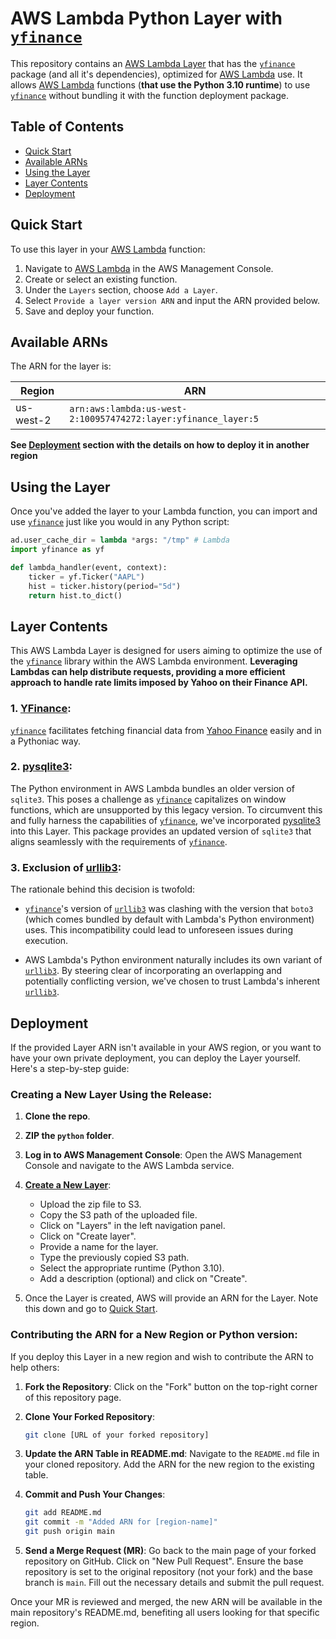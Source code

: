 # AWS Lambda Python Layer with [`yfinance`](https://github.com/ranaroussi/yfinance)

This repository contains an [AWS Lambda Layer](https://docs.aws.amazon.com/lambda/latest/dg/chapter-layers.html) that has the [`yfinance`](https://github.com/ranaroussi/yfinance) package (and all it's dependencies), optimized for [AWS Lambda](https://aws.amazon.com/lambda/)  use. It allows [AWS Lambda](https://aws.amazon.com/lambda/) functions (**that use the Python 3.10 runtime**) to use  [`yfinance`](https://github.com/ranaroussi/yfinance) without bundling it with the function deployment package.

## Table of Contents

- [Quick Start](#quick-start)
- [Available ARNs](#available-arns)
- [Using the Layer](#using-the-layer)
- [Layer Contents](#layer-contents)
- [Deployment](#deployment)


## Quick Start

To use this layer in your [AWS Lambda](https://aws.amazon.com/lambda/)  function:

1. Navigate to [AWS Lambda](https://aws.amazon.com/lambda/)  in the AWS Management Console.
2. Create or select an existing function.
3. Under the `Layers` section, choose `Add a Layer`.
4. Select `Provide a layer version ARN` and input the ARN provided below.
5. Save and deploy your function.

## Available ARNs

The ARN for the layer is:

| Region    | ARN |
|-----------| --- |
| us-west-2 | ```arn:aws:lambda:us-west-2:100957474272:layer:yfinance_layer:5``` |


**See [Deployment](#deployment) section with the details on how to deploy it in another region**

## Using the Layer

Once you've added the layer to your Lambda function, you can import and use  [`yfinance`](https://github.com/ranaroussi/yfinance) just like you would in any Python script:

```python
ad.user_cache_dir = lambda *args: "/tmp" # Lambda
import yfinance as yf

def lambda_handler(event, context):
    ticker = yf.Ticker("AAPL")
    hist = ticker.history(period="5d")
    return hist.to_dict()
```

## Layer Contents

This AWS Lambda Layer is designed for users aiming to optimize the use of the [`yfinance`](https://github.com/ranaroussi/yfinance) library within the AWS Lambda environment. **Leveraging Lambdas can help distribute requests, providing a more efficient approach to handle rate limits imposed by Yahoo on their Finance API.**

### 1. **[YFinance](https://github.com/ranaroussi/yfinance)**:
[`yfinance`](https://github.com/ranaroussi/yfinance) facilitates fetching financial data from [Yahoo Finance](https://finance.yahoo.com/) easily and in a Pythoniac way.

### 2. **[pysqlite3](https://github.com/pysqlite3/pysqlite3)**:
The Python environment in AWS Lambda bundles an older version of `sqlite3`. This poses a challenge as [`yfinance`](https://github.com/ranaroussi/yfinance) capitalizes on window functions, which are unsupported by this legacy version. To circumvent this and fully harness the capabilities of [`yfinance`](https://github.com/ranaroussi/yfinance), we've incorporated [pysqlite3](https://github.com/pysqlite3/pysqlite3) into this Layer. This package provides an updated version of `sqlite3` that aligns seamlessly with the requirements of [`yfinance`](https://github.com/ranaroussi/yfinance).

### 3. **Exclusion of [urllib3](https://urllib3.readthedocs.io/en/stable/)**:
The rationale behind this decision is twofold:

   - [`yfinance`](https://github.com/ranaroussi/yfinance)'s version of [`urllib3`](https://urllib3.readthedocs.io/en/stable/) was clashing with the version that `boto3` (which comes bundled by default with Lambda's Python environment) uses. This incompatibility could lead to unforeseen issues during execution.
   
   - AWS Lambda's Python environment naturally includes its own variant of [`urllib3`](https://urllib3.readthedocs.io/en/stable/). By steering clear of incorporating an overlapping and potentially conflicting version, we've chosen to trust Lambda's inherent [`urllib3`](https://urllib3.readthedocs.io/en/stable/).

## Deployment

If the provided Layer ARN isn't available in your AWS region, or you want to have your own private deployment, you can deploy the Layer yourself. Here's a step-by-step guide:

### Creating a New Layer Using the Release:

1. **Clone the repo**.

2. **ZIP the `python` folder**.

3. **Log in to AWS Management Console**: Open the AWS Management Console and navigate to the AWS Lambda service.

4. **[Create a New Layer](https://docs.aws.amazon.com/lambda/latest/dg/chapter-layers.html)**:
   - Upload the zip file to S3.
   - Copy the S3 path of the uploaded file.
   - Click on "Layers" in the left navigation panel.
   - Click on "Create layer".
   - Provide a name for the layer.
   - Type the previously copied S3 path.
   - Select the appropriate runtime (Python 3.10).
   - Add a description (optional) and click on "Create".

5. Once the Layer is created, AWS will provide an ARN for the Layer. Note this down and go to [Quick Start](#quick-start).

### Contributing the ARN for a New Region or Python version:

If you deploy this Layer in a new region and wish to contribute the ARN to help others:

1. **Fork the Repository**: Click on the "Fork" button on the top-right corner of this repository page.

2. **Clone Your Forked Repository**:
   ```bash
   git clone [URL of your forked repository]
   ```

3. **Update the ARN Table in README.md**: Navigate to the `README.md` file in your cloned repository. Add the ARN for the new region to the existing table.

4. **Commit and Push Your Changes**:
   ```bash
   git add README.md
   git commit -m "Added ARN for [region-name]"
   git push origin main
   ```

5. **Send a Merge Request (MR)**: Go back to the main page of your forked repository on GitHub. Click on "New Pull Request". Ensure the base repository is set to the original repository (not your fork) and the base branch is `main`. Fill out the necessary details and submit the pull request.

Once your MR is reviewed and merged, the new ARN will be available in the main repository's README.md, benefiting all users looking for that specific region.
